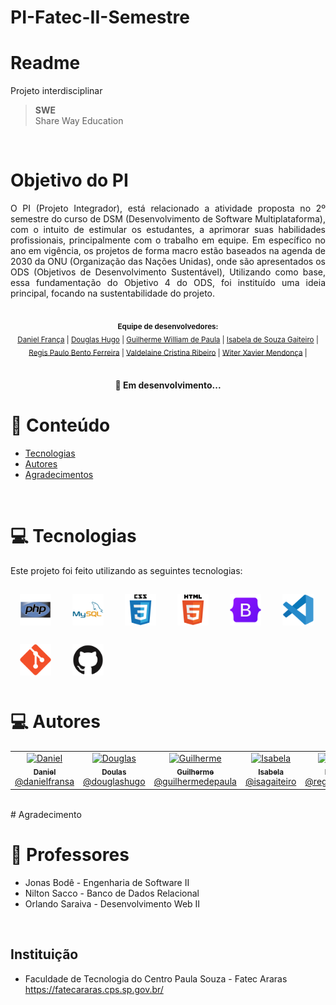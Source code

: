 # PI-Fatec-II-Semestre

# Readme
Projeto interdisciplinar


> <b>SWE</b> <br> Share Way Education

<br>


# Objetivo do PI

<p align="justify">O PI (Projeto Integrador), está relacionado a atividade proposta no 2º semestre do curso de DSM (Desenvolvimento de Software Multiplataforma), com o intuito de estimular os estudantes, a aprimorar suas habilidades profissionais, principalmente com o trabalho em equipe. Em específico no ano em vigência, os projetos de forma macro estão baseados na agenda de 2030 da ONU (Organização das Nações Unidas), onde são apresentados os ODS (Objetivos de Desenvolvimento Sustentável), Utilizando como base, essa fundamentação do Objetivo 4 do ODS, foi instituído uma ideia principal, focando na sustentabilidade do projeto.</p>
<br>


<div align="center">
  <sub><strong>Equipe de desenvolvedores: </strong> <br>
    <a href="https://github.com/danielfransa">Daniel França</a> |
    <a href="https://github.com/douglashugo">Douglas Hugo</a> |
    <a href="https://github.com/Guiiwillian">Guilherme William de Paula</a> |
    <a href="https://github.com/Isagaiteiro">Isabela de Souza Gaiteiro</a> |
    <a href="https://github.com/reginhoferreira">Regis Paulo Bento Ferreira</a> |
    <a href="https://github.com/Valdelainecristinaribeiro">Valdelaine Cristina Ribeiro</a> |
    <a href="https://github.com/witermendonca">Witer Xavier Mendonça</a> |
  </sub>
</div>

<br>
<h4 align="center"> 
	🚀 Em desenvolvimento...  
</h4>

# :pushpin: Conteúdo

- [Tecnologias](#computer-tecnologias)
- [Autores](#computer-autores)
- [Agradecimentos](#closed_book-professores)

<br>


# :computer: Tecnologias

Este projeto foi feito utilizando as seguintes tecnologias:

<div>  
<img height="50em" align="center" style="padding:15px;"src="https://raw.githubusercontent.com/devicons/devicon/1119b9f84c0290e0f0b38982099a2bd027a48bf1/icons/php/php-original.svg"/>
<img height="50em" align="center" style="padding:15px;" src="https://raw.githubusercontent.com/devicons/devicon/1119b9f84c0290e0f0b38982099a2bd027a48bf1/icons/mysql/mysql-original-wordmark.svg"/>
<img height="50em" align="center" style="padding:15px;" src="https://raw.githubusercontent.com/devicons/devicon/1119b9f84c0290e0f0b38982099a2bd027a48bf1/icons/css3/css3-original-wordmark.svg"/>
<img height="50em" align="center" style="padding:15px;" src="https://raw.githubusercontent.com/devicons/devicon/1119b9f84c0290e0f0b38982099a2bd027a48bf1/icons/html5/html5-original-wordmark.svg">
<img height="50em" align="center" style="padding:15px;" src="https://raw.githubusercontent.com/devicons/devicon/1119b9f84c0290e0f0b38982099a2bd027a48bf1/icons/bootstrap/bootstrap-original.svg"/>
<img height="50em" align="center" style="padding:15px;"src="https://raw.githubusercontent.com/devicons/devicon/1119b9f84c0290e0f0b38982099a2bd027a48bf1/icons/vscode/vscode-original.svg"/>
<img height="50em" align="center" style="padding:15px;" src="https://raw.githubusercontent.com/devicons/devicon/1119b9f84c0290e0f0b38982099a2bd027a48bf1/icons/git/git-original.svg"/>
<img height="50em" align="center" style="padding:15px;" src="https://raw.githubusercontent.com/devicons/devicon/1119b9f84c0290e0f0b38982099a2bd027a48bf1/icons/github/github-original.svg"/>
</div>  


# :computer: Autores

<table>
  <tr>
    <td align="center">
      <a href="https://github.com/danielfransa">
        <img src="https://avatars.githubusercontent.com/u/102123924?v=4" width="100px;" alt="Daniel"/>
        <br />
        <sub>
          <b>Daniel</b>
        </sub>
       </a>
       <br />
       <a href="https://www.linkedin.com/in/danielfransa/" title="Linkedin">@danielfransa</a> 
       <br />
    </td> 
    <td align="center">
      <a href="https://github.com/douglashugo">
        <img src="https://avatars.githubusercontent.com/u/95046698?v=4" width="100px;" alt="Douglas"/>
        <br />
        <sub>
          <b>Doulas</b>
        </sub>
       </a>
       <br />
       <a href="https://www.linkedin.com/in/douglas-hugo-789358111/" title="Linkedin">@douglashugo</a>
       <br />
    </td>
     <td align="center">
      <a href="https://github.com/Guiiwillian">
        <img src="https://avatars.githubusercontent.com/u/102560517?v=4" width="100px;" alt="Guilherme"/>
        <br />
        <sub>
          <b>Guilherme</b>
        </sub>
       </a>
       <br />
       <a href="https://www.linkedin.com/in/guilherme-willian-de-paula-3421b1118/" title="Linkedin">@guilhermedepaula</a>
       <br />
    </td>
     <td align="center">
      <a href="https://github.com/Isagaiteiro">
        <img src="https://avatars.githubusercontent.com/u/97116169?v=4" width="100px;" alt="Isabela"/>
        <br />
        <sub>
          <b>Isabela</b>
        </sub>
       </a>
       <br />
       <a href="https://www.linkedin.com/in/isabela-gaiteiro-5576ba17b/" title="Linkedin">@isagaiteiro</a>
       <br />
    </td>
    <td align="center">
      <a href="https://github.com/reginhoferreira">
        <img src="https://avatars.githubusercontent.com/u/93953743?v=4" width="100px;" alt="Régis"/>
        <br />
        <sub>
          <b>Régis</b>
        </sub>
       </a>
       <br />
       <a href="https://www.linkedin.com/in/régis-paulo-ferreira-89688a231" title="Linkedin">@regisferreira</a>
       <br />
    </td>
    <td align="center">
      <a href="https://github.com/Valdelainecristinaribeiro">
        <img src="https://avatars.githubusercontent.com/u/101229879?s=400&u=8245d63629334397db8422a06b4c9edbe97c838a&v=4" width="100px;" alt="Valdelaine"/>
        <br />
        <sub>
          <b>Valdelaine</b>
        </sub>
       </a>
       <br />
       <a href="https://www.linkedin.com/in/valdelaine-cristina-ribeiro/" title="Linkedin">@valdelaineribeiro</a>
       <br />
    </td>
     <td align="center">
      <a href="https://github.com/witermendonca">
        <img src="https://avatars.githubusercontent.com/u/73801483?v=4" width="100px;" alt="Witer"/>
        <br />
        <sub>
          <b>Witer</b>
        </sub>
       </a>
       <br />
       <a href="https://www.linkedin.com/in/witermendonca/" title="Linkedin">@witermendonca</a>
       <br />
    </td>
  </tr>
  </table>
  <br>
  # Agradecimento 

# :closed_book: Professores
- Jonas Bodê -  Engenharia de Software II <br/>
- Nilton Sacco - Banco de Dados Relacional <br/>
- Orlando Saraiva - Desenvolvimento Web II <br/>

<br>

## Instituição
- Faculdade de Tecnologia do Centro Paula Souza - Fatec Araras<br/>
https://fatecararas.cps.sp.gov.br/

<br>
     
